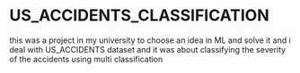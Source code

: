 # US_ACCIDENTS_CLASSIFICATION
this was a project in my university to choose an idea in ML and solve it and i deal with US_ACCIDENTS dataset and it was about classifying the severity of the accidents using multi classification 
